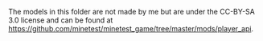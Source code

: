 The models in this folder are not made by me but are under the CC-BY-SA 3.0 license and can be found at https://github.com/minetest/minetest_game/tree/master/mods/player_api.